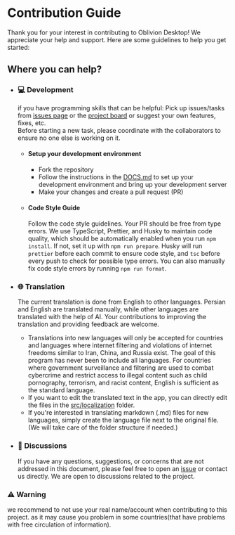 # Contribution Guide

Thank you for your interest in contributing to Oblivion Desktop! We appreciate your help and support. Here are some guidelines to help you get started:

## Where you can help?

- ### 💻 Development

    if you have programming skills that can be helpful:
    Pick up issues/tasks from [issues page](https://github.com/bepass-org/oblivion-desktop/issues) or the [project board](https://github.com/orgs/bepass-org/projects/4) or suggest your own features, fixes, etc.  
     Before starting a new task, please coordinate with the collaborators to ensure no one else is working on it.

    - #### Setup your development environment

        - Fork the repository
        - Follow the instructions in the [DOCS.md](DOCS.md) to set up your development environment and bring up your development server
        - Make your changes and create a pull request (PR)

    - #### Code Style Guide
        Follow the code style guidelines. Your PR should be free from type errors. We use TypeScript, Prettier, and Husky to maintain code quality, which should be automatically enabled when you run `npm install`. If not, set it up with `npm run prepare`. Husky will run `prettier` before each commit to ensure code style, and `tsc` before every push to check for possible type errors. You can also manually fix code style errors by running `npm run format`.

- ### 🌐 Translation

    The current translation is done from English to other languages. Persian and English are translated manually, while other languages are translated with the help of AI. Your contributions to improving the translation and providing feedback are welcome.

    - Translations into new languages will only be accepted for countries and languages where internet filtering and violations of internet freedoms similar to Iran, China, and Russia exist. The goal of this program has never been to include all languages. For countries where government surveillance and filtering are used to combat cybercrime and restrict access to illegal content such as child pornography, terrorism, and racist content, English is sufficient as the standard language.
    - If you want to edit the translated text in the app, you can directly edit the files in the [src/localization](src/localization) folder.
    - If you're interested in translating markdown (.md) files for new languages, simply create the language file next to the original file. (We will take care of the folder structure if needed.)

- ### 💬 Discussions

    If you have any questions, suggestions, or concerns that are not addressed in this document, please feel free to open an [issue](https://github.com/bepass-org/oblivion-desktop/issues) or contact us directly. We are open to discussions related to the project.

### ⚠️ Warning

we recommend to not use your real name/account when contributing to this project. as it may cause you problem in some countries(that have problems with free circulation of information).
